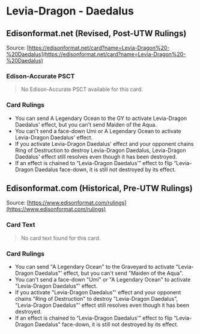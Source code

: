 # Levia-Dragon - Daedalus

## Edisonformat.net (Revised, Post-UTW Rulings)

Source: [https://edisonformat.net/card?name=Levia-Dragon%20-%20Daedalus](https://edisonformat.net/card?name=Levia-Dragon%20-%20Daedalus)

### Edison-Accurate PSCT

> No Edison-Accurate PSCT available for this card.

### Card Rulings

*   You can send A Legendary Ocean to the GY to activate Levia-Dragon Daedalus' effect, but you can't send Maiden of the Aqua.
*   You can't send a face-down Umi or A Legendary Ocean to activate Levia-Dragon Daedalus' effect.
*   If you activate Levia-Dragon Daedalus' effect and your opponent chains Ring of Destruction to destroy Levia-Dragon Daedalus, Levia-Dragon Daedalus' effect still resolves even though it has been destroyed.
*   If an effect is chained to “Levia-Dragon Daedalus'” effect to flip “Levia-Dragon Daedalus face-down, it is still not destroyed by its effect.


## Edisonformat.com (Historical, Pre-UTW Rulings)

Source: [https://www.edisonformat.com/rulings](https://www.edisonformat.com/rulings)

### Card Text

> No card text found for this card.

### Card Rulings

*   You can send "A Legendary Ocean" to the Graveyard to activate "Levia-Dragon Daedalus"' effect, but you can't send "Maiden of the Aqua".
*   You can't send a face-down "Umi" or "A Legendary Ocean" to activate "Levia-Dragon Daedalus"' effect.
*   If you activate "Levia-Dragon Daedalus"' effect and your opponent chains "Ring of Destruction" to destroy "Levia-Dragon Daedalus", "Levia-Dragon Daedalus"' effect still resolves even though it has been destroyed.
*   If an effect is chained to “Levia-Dragon Daedalus'” effect to flip “Levia-Dragon Daedalus" face-down, it is still not destroyed by its effect.


